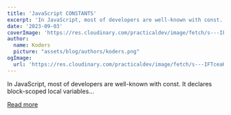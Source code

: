 ```yaml
---
title: 'JavaScript CONSTANTS'
excerpt: 'In JavaScript, most of developers are well-known with const. It declares block-scoped local variables...'
date: '2023-09-03'
coverImage: 'https://res.cloudinary.com/practicaldev/image/fetch/s---IFTceaK--/c_imagga_scale,f_auto,fl_progressive,h_420,q_auto,w_1000/https://dev-to-uploads.s3.amazonaws.com/uploads/articles/gicu8l5h0mgwnk7xhp99.png'
author:
  name: Koders
  picture: "assets/blog/authors/koders.png"
ogImage:
  url: 'https://res.cloudinary.com/practicaldev/image/fetch/s---IFTceaK--/c_imagga_scale,f_auto,fl_progressive,h_420,q_auto,w_1000/https://dev-to-uploads.s3.amazonaws.com/uploads/articles/gicu8l5h0mgwnk7xhp99.png'
---
```


In JavaScript, most of developers are well-known with const. It declares block-scoped local variables...

[Read more](https://dev.to/maafaishal/javascript-constants-1pb0)
